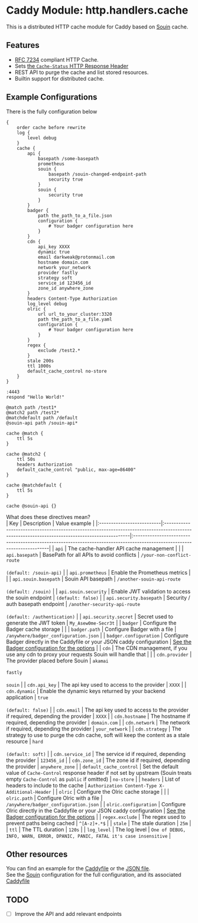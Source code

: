 Caddy Module: http.handlers.cache
================================

This is a distributed HTTP cache module for Caddy based on [Souin](https://github.com/darkweak/souin) cache.  

## Features

 * [RFC 7234](https://httpwg.org/specs/rfc7234.html) compliant HTTP Cache.
 * Sets [the `Cache-Status` HTTP Response Header](https://httpwg.org/http-extensions/draft-ietf-httpbis-cache-header.html)
 * REST API to purge the cache and list stored resources.
 * Builtin support for distributed cache.


## Example Configurations
There is the fully configuration below
```caddy
{
    order cache before rewrite
    log {
        level debug
    }
    cache {
        api {
            basepath /some-basepath
            prometheus
            souin {
                basepath /souin-changed-endpoint-path
                security true
            }
            souin {
                security true
            }
        }
        badger {
            path the_path_to_a_file.json
            configuration {
                # Your badger configuration here
            }
        }
        cdn {
            api_key XXXX
            dynamic true
            email darkweak@protonmail.com
            hostname domain.com
            network your_network
            provider fastly
            strategy soft
            service_id 123456_id
            zone_id anywhere_zone
        }
        headers Content-Type Authorization
        log_level debug
        olric {
            url url_to_your_cluster:3320
            path the_path_to_a_file.yaml
            configuration {
                # Your badger configuration here
            }
        }
        regex {
            exclude /test2.*
        }
        stale 200s
        ttl 1000s
        default_cache_control no-store
    }
}

:4443
respond "Hello World!"

@match path /test1*
@match2 path /test2*
@matchdefault path /default
@souin-api path /souin-api*

cache @match {
    ttl 5s
}

cache @match2 {
    ttl 50s
    headers Authorization
    default_cache_control "public, max-age=86400"
}

cache @matchdefault {
    ttl 5s
}

cache @souin-api {}
```
What does these directives mean?  
|  Key                      |  Description                                                                                                                                 |  Value example                                                                                                          |
|:--------------------------|:---------------------------------------------------------------------------------------------------------------------------------------------|:------------------------------------------------------------------------------------------------------------------------|
| `api`                     | The cache-handler API cache management                                                                                                       |                                                                                                                         |
| `api.basepath`            | BasePath for all APIs to avoid conflicts                                                                                                     | `/your-non-conflict-route`<br/><br/>`(default: /souin-api)`                                                             |
| `api.prometheus`          | Enable the Prometheus metrics                                                                                                                |                                                                                                                         |
| `api.souin.basepath`      | Souin API basepath                                                                                                                           | `/another-souin-api-route`<br/><br/>`(default: /souin)`                                                                 |
| `api.souin.security`      | Enable JWT validation to access the souin endpoint                                                                                           | `(default: false)`                                                                                                      |
| `api.security.basepath`   | Security / auth basepath endpoint                                                                                                            | `/another-security-api-route`<br/><br/>`(default: /authentication)`                                                     |
| `api.security.secret`     | Secret used to generate the JWT token                                                                                                        | `My_Asew0me-Secr3t`                                                                                                     |
| `badger`                  | Configure the Badger cache storage                                                                                                           |                                                                                                                         |
| `badger.path`             | Configure Badger with a file                                                                                                                 | `/anywhere/badger_configuration.json`                                                                                   |
| `badger.configuration`    | Configure Badger directly in the Caddyfile or your JSON caddy configuration                                                                  | [See the Badger configuration for the options](https://dgraph.io/docs/badger/get-started/)                              |
| `cdn`                     | The CDN management, if you use any cdn to proxy your requests Souin will handle that                                                         |                                                                                                                         |
| `cdn.provider`            | The provider placed before Souin                                                                                                             | `akamai`<br/><br/>`fastly`<br/><br/>`souin`                                                                             |
| `cdn.api_key`             | The api key used to access to the provider                                                                                                   | `XXXX`                                                                                                                  |
| `cdn.dynamic`             | Enable the dynamic keys returned by your backend application                                                                                 | `true`<br/><br/>`(default: false)`                                                                                      |
| `cdn.email`               | The api key used to access to the provider if required, depending the provider                                                               | `XXXX`                                                                                                                  |
| `cdn.hostname`            | The hostname if required, depending the provider                                                                                             | `domain.com`                                                                                                            |
| `cdn.network`             | The network if required, depending the provider                                                                                              | `your_network`                                                                                                          |
| `cdn.strategy`            | The strategy to use to purge the cdn cache, soft will keep the content as a stale resource                                                   | `hard`<br/><br/>`(default: soft)`                                                                                       |
| `cdn.service_id`          | The service id if required, depending the provider                                                                                           | `123456_id`                                                                                                             |
| `cdn.zone_id`             | The zone id if required, depending the provider                                                                                              | `anywhere_zone`                                                                                                         |
| `default_cache_control`   | Set the default value of `Cache-Control` response header if not set by upstream (Souin treats empty `Cache-Control` as `public` if omitted)  | `no-store`                                                                                                              |
| `headers`                 | List of headers to include to the cache                                                                                                      | `Authorization Content-Type X-Additional-Header`                                                                        |
| `olric`                   | Configure the Olric cache storage                                                                                                            |                                                                                                                         |
| `olric.path`              | Configure Olric with a file                                                                                                                  | `/anywhere/badger_configuration.json`                                                                                   |
| `olric.configuration`     | Configure Olric directly in the Caddyfile or your JSON caddy configuration                                                                   | [See the Badger configuration for the options](https://github.com/buraksezer/olric/blob/master/cmd/olricd/olricd.yaml/) |
| `regex.exclude`           | The regex used to prevent paths being cached                                                                                                 | `^[A-z]+.*$`                                                                                                            |
| `stale`                   | The stale duration                                                                                                                           | `25m`                                                                                                                   |
| `ttl`                     | The TTL duration                                                                                                                             | `120s`                                                                                                                  |
| `log_level`               | The log level                                                                                                                                | `One of DEBUG, INFO, WARN, ERROR, DPANIC, PANIC, FATAL it's case insensitive`                                           |

Other resources
---------------
You can find an example for the [Caddyfile](Caddyfile) or the [JSON file](configuration.json).  
See the [Souin](https://github.com/darkweak/souin) configuration for the full configuration, and its associated [Caddyfile](https://github.com/darkweak/souin/blob/master/plugins/caddy/Caddyfile)  


## TODO

* [ ] Improve the API and add relevant endpoints
